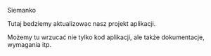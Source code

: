 Siemanko

Tutaj bedziemy aktualizowac nasz projekt aplikacji.

Możemy tu wrzucać nie tylko kod aplikacji, ale także dokumentacje, wymagania itp.
